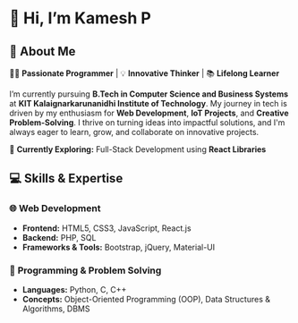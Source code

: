 # 👋 Hi, I’m Kamesh P  

## 🌟 About Me  
👨‍💻 **Passionate Programmer** | 💡 **Innovative Thinker** | 📚 **Lifelong Learner**  

I’m currently pursuing **B.Tech in Computer Science and Business Systems** at **KIT Kalaignarkarunanidhi Institute of Technology**. My journey in tech is driven by my enthusiasm for **Web Development**, **IoT Projects**, and **Creative Problem-Solving**. I thrive on turning ideas into impactful solutions, and I'm always eager to learn, grow, and collaborate on innovative projects.  

🌱 **Currently Exploring:** Full-Stack Development using **React Libraries** 
  

## 💻 Skills & Expertise  

### 🌐 **Web Development**  
- **Frontend:** HTML5, CSS3, JavaScript, React.js  
- **Backend:** PHP, SQL  
- **Frameworks & Tools:** Bootstrap, jQuery, Material-UI  

### 🤖 **Programming & Problem Solving**  
- **Languages:** Python, C, C++  
- **Concepts:** Object-Oriented Programming (OOP), Data Structures & Algorithms, DBMS  
